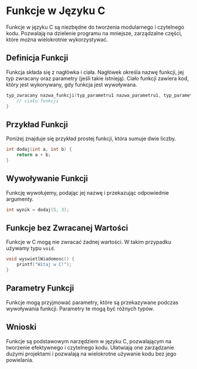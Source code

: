 
# Funkcje w Języku C

Funkcje w języku C są niezbędne do tworzenia modularnego i czytelnego kodu. Pozwalają na dzielenie programu na mniejsze, zarządzalne części, które można wielokrotnie wykorzystywać.

## Definicja Funkcji
Funkcja składa się z nagłówka i ciała. Nagłówek określa nazwę funkcji, jej typ zwracany oraz parametry (jeśli takie istnieją). Ciało funkcji zawiera kod, który jest wykonywany, gdy funkcja jest wywoływana.

```c
typ_zwracany nazwa_funkcji(typ_parametru1 nazwa_parametru1, typ_parametru2 nazwa_parametru2) {
    // ciało funkcji
}
```

## Przykład Funkcji
Poniżej znajduje się przykład prostej funkcji, która sumuje dwie liczby.

```c
int dodaj(int a, int b) {
    return a + b;
}
```

## Wywoływanie Funkcji
Funkcję wywołujemy, podając jej nazwę i przekazując odpowiednie argumenty.

```c
int wynik = dodaj(5, 3);
```

## Funkcje bez Zwracanej Wartości
Funkcje w C mogą nie zwracać żadnej wartości. W takim przypadku używamy typu `void`.

```c
void wyswietlWiadomosc() {
    printf("Witaj w C!");
}
```

## Parametry Funkcji
Funkcje mogą przyjmować parametry, które są przekazywane podczas wywoływania funkcji. Parametry te mogą być różnych typów.

## Wnioski
Funkcje są podstawowym narzędziem w języku C, pozwalającym na tworzenie efektywnego i czytelnego kodu. Ułatwiają one zarządzanie dużymi projektami i pozwalają na wielokrotne używanie kodu bez jego powielania.
